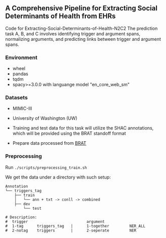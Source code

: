 ## A Comprehensive Pipeline for Extracting Social Determinants of Health from EHRs

Code for Extracting-Social-Determinants-of-Health-N2C2
The prediction task A, B, and C involves identifying trigger and argument spans, normalizing arguments, and predicting links between trigger and argument spans. 



### Environment
- wheel
- pandas
- tqdm
- spacy>=3.0.0 with languange model "en_core_web_sm"

### Datasets

- MIMIC-III
- University of Washington (UW)

- Training and test data for this task will utilize the SHAC annotations, which will be provided using the BRAT standoff format
- Prepare data processed from [BRAT](https://github.com/Lybarger/brat_scoring)


### Preprocessing

Run `./scripts/preprocessing_train.sh`

We get the data under a directory with such setup:

```
Annotation
└── triggers_tag
	├── train
	│   └── ann + txt -> conll -> combined 
 	├── dev
        └── test

# Description:
#  trigger                          argument
#  1-tag      triggers_tag   |      1-together         NER_ALL
#  2-notag    triggers       |      2-seperate         NER

```






